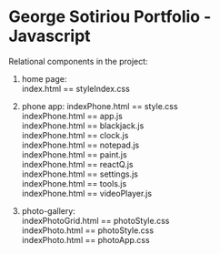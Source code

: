 # George Sotiriou Portfolio - Javascript
Relational components in the project:
1. home page: <br/>
index.html == styleIndex.css

2. phone app:
indexPhone.html == style.css <br/> 
indexPhone.html == app.js <br/>
indexPhone.html ==  blackjack.js <br/>
indexPhone.html ==  clock.js <br/>
indexPhone.html ==  notepad.js <br/>
indexPhone.html ==  paint.js <br/>
indexPhone.html ==  reactQ.js <br/>
indexPhone.html ==  settings.js <br/>
indexPhone.html ==  tools.js <br/>
indexPhone.html ==  videoPlayer.js

3. photo-gallery: <br/>
indexPhotoGrid.html == photoStyle.css <br/>
indexPhoto.html == photoStyle.css <br/>
indexPhoto.html == photoApp.css
